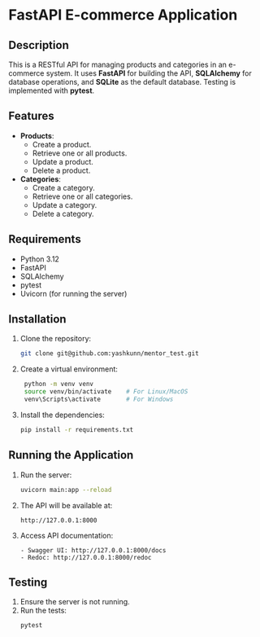 # FastAPI E-commerce Application

## Description
This is a RESTful API for managing products and categories in an e-commerce system. It uses **FastAPI** for building the API, **SQLAlchemy** for database operations, and **SQLite** as the default database. Testing is implemented with **pytest**.

## Features
- **Products**:
  - Create a product.
  - Retrieve one or all products.
  - Update a product.
  - Delete a product.
- **Categories**:
  - Create a category.
  - Retrieve one or all categories.
  - Update a category.
  - Delete a category.

## Requirements
- Python 3.12
- FastAPI
- SQLAlchemy
- pytest
- Uvicorn (for running the server)

## Installation
1. Clone the repository:
   ```bash
   git clone git@github.com:yashkunn/mentor_test.git
    ```
2. Create a virtual environment:
   ```bash
    python -m venv venv
    source venv/bin/activate    # For Linux/MacOS
    venv\Scripts\activate       # For Windows
   ```
3. Install the dependencies:
   ```bash
   pip install -r requirements.txt
   ```

## Running the Application
1. Run the server:
   ```bash
   uvicorn main:app --reload
   ```
2. The API will be available at:
    ```
    http://127.0.0.1:8000
    ```
3. Access API documentation:
    ```
   - Swagger UI: http://127.0.0.1:8000/docs
   - Redoc: http://127.0.0.1:8000/redoc
    ```
   
## Testing
1. Ensure the server is not running.
2. Run the tests:
   ```bash
   pytest
   ```